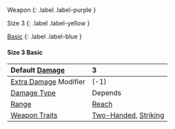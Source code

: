 Weapon
{: .label .label-purple }

Size 3
{: .label .label-yellow }

[Basic](Game/Designing-Weapons#Basic)
{: .label .label-blue }

#### Size 3 Basic

| Default [Damage](Core/Weapons#Damage)                     | 3                                                                                   |
| :-------------------------------------------------------- | :---------------------------------------------------------------------------------- |
| [Extra Damage](Game/Core/Attacks#Extra%20Damage) Modifier | (-1)                                                                                |
| [Damage Type](Core/Weapons#Damage%20Type)                 | Depends                                                                             |
| [Range](Core/Weapons#Range)                               | [Reach](Core/Movement#Reach)                                                        |
| [Weapon Traits](Core/Weapon-Traits)                       | [Two-Handed](Game/Core/Blocks/Two-Handed), [Striking](Game/Core/Blocks/Striking) |
